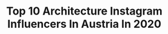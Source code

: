 ---
title: Top 10 Architecture Instagram Influencers In Austria In 2020
description: >-
  Find top architecture Instagram influencers in Austria in 2020. Most popular hashtags: #vienna #urbanromantix #citykillerz #ig.
platform: Instagram
profiles:
  - username: "stani_film"
    fullname: >-
      Photography • Travel • Urban
    location: "Austria"
    followers: 5694
    engagement: 1368
    commentsToLikes: 0.113216
    avatar: "https://scontent-lhr8-1.cdninstagram.com/v/t51.2885-19/s320x320/69943106_527867514631546_3954136648647704576_n.jpg?_nc_ht=scontent-lhr8-1.cdninstagram.com&_nc_ohc=pj9dJap4vaoAX96AP7h&oh=ab9c554f5447a39f105187e9cc362230&oe=5EBA632A"
    verified: false
    hashtags: "#milliondollarvisuals, #urbanandstreet, #moodygram, #agameof10k"
  - username: "o.w.photography"
    fullname: >-
      Oli Wallner
    location: "Austria"
    followers: 1608
    engagement: 3490
    commentsToLikes: 0.078750
    avatar: "https://scontent-ams4-1.cdninstagram.com/v/t51.2885-19/s320x320/69882037_1119105821621510_3306637394966478848_n.jpg?_nc_ht=scontent-ams4-1.cdninstagram.com&_nc_ohc=XSJSSInFa_gAX9-t05e&oh=6db40374c57fb7682c4afd797d701648&oe=5EA086B7"
    verified: false
    hashtags: "#milliondollarvisuals, #moodyports, #travelgram, #supremeshutter"
  - username: "robz_shotz"
    fullname: >-
      Robert Nitsch
    location: "Austria"
    followers: 3355
    engagement: 2106
    commentsToLikes: 0.108856
    avatar: "https://scontent-atl3-1.cdninstagram.com/v/t51.2885-19/s320x320/69280920_1115403518655498_5759729999259107328_n.jpg?_nc_ht=scontent-atl3-1.cdninstagram.com&_nc_ohc=6XZ4JTxHh3kAX_fKbZL&oh=edae5ec99ae458d999c8860f6b0484da&oe=5EBB88D8"
    verified: false
    hashtags: "#bokehkillers, #streetmood, #igersaustria, #meistershotz"
  - username: "zuphrin"
    fullname: >-
      Koki 。劉東華 。Vienna
    location: "Austria"
    followers: 2268
    engagement: 2064
    commentsToLikes: 0.062913
    avatar: "https://scontent-lhr8-1.cdninstagram.com/v/t51.2885-19/s320x320/30842024_1629968087117117_6724578622595661824_n.jpg?_nc_ht=scontent-lhr8-1.cdninstagram.com&_nc_ohc=TnCoQqmhqZYAX_PO6d7&oh=0280be311f4042d039c0befb5a871dbc&oe=5EBA71A1"
    verified: false
    hashtags: "#gramslayers, #viennagram, #wonderlustvienna, #austria"
  - username: "gregorschlierenzauer"
    fullname: >-
      GREGOR SCHLIERENZAUER
    location: "Austria"
    followers: 102161
    engagement: 980
    commentsToLikes: 0.011322
    avatar: "https://scontent-lhr8-1.cdninstagram.com/v/t51.2885-19/s320x320/70563989_1390610967763167_7391511490894757888_n.jpg?_nc_ht=scontent-lhr8-1.cdninstagram.com&_nc_ohc=RZ-Esgnb948AX80Sg5Y&oh=5bf5edd95258435f4808890b3dbce7a5&oe=5EBBF354"
    verified: true
    hashtags: "#healthyfirst, #stayhome, #4hills, #view"
  - username: "austrianpixelstory"
    fullname: >-
      Mike
    location: "Austria"
    followers: 7832
    engagement: 680
    commentsToLikes: 0.018963
    avatar: "https://scontent-bos3-1.cdninstagram.com/v/t51.2885-19/s320x320/71515923_2514727745472369_590339797386526720_n.jpg?_nc_ht=scontent-bos3-1.cdninstagram.com&_nc_ohc=uQl1gO1hq-UAX8gd1EV&oh=95c47e09e59a64a08fd534f81f49b277&oe=5EA7DB73"
    verified: false
    hashtags: "#symmetry, #virgil, #highsnobiety, #swooshlove"
  - username: "marte.martearchitects"
    fullname: >-
      Marte.Marte Architects
    location: "Austria"
    followers: 7759
    engagement: 432
    commentsToLikes: 0.011442
    avatar: "https://scontent-ams4-1.cdninstagram.com/v/t51.2885-19/s320x320/75208782_535679623949300_1878981439618285568_n.jpg?_nc_ht=scontent-ams4-1.cdninstagram.com&_nc_ohc=n_s8VGDRnF8AX_P9QS3&oh=b1ba8122de425b64d9fc1ad74eb9a3d1&oe=5EA24D67"
    verified: false
    hashtags: "#germany, #dafins, #kunstgalerie, #art"
  - username: "adi.hasic"
    fullname: >-
      Adi Hasic
    location: "Austria"
    followers: 8932
    engagement: 621
    commentsToLikes: 0.026808
    avatar: "https://scontent-lhr8-1.cdninstagram.com/v/t51.2885-19/s320x320/90043374_1934624169996209_7272277422026784768_n.jpg?_nc_ht=scontent-lhr8-1.cdninstagram.com&_nc_ohc=IRTrtu_79_IAX-xVY0O&oh=c2d92c2470168aa6bf53b53959d6a542&oe=5EBAE198"
    verified: false
    hashtags: "#sunset, #style, #pink, #wien"
  - username: "boliviannomad"
    fullname: >-
      MAURO 🇧🇴🇦🇹
    location: "Austria"
    followers: 10651
    engagement: 511
    commentsToLikes: 0.083593
    avatar: "https://scontent-lhr8-1.cdninstagram.com/v/t51.2885-19/s320x320/69600273_1308919832607549_5638459162410090496_n.jpg?_nc_ht=scontent-lhr8-1.cdninstagram.com&_nc_ohc=yUgpEA9ZPiIAX_y1SAh&oh=8c3d34a4cffa5e46c9a07070c9bba4dd&oe=5EB8ACAE"
    verified: false
    hashtags: "#traveltheworld, #summer, #friends, #amazon"
  - username: "twenty.three.pictures"
    fullname: >-
      23 Pictures
    location: "Austria"
    followers: 3501
    engagement: 2474
    commentsToLikes: 0.095870
    avatar: "https://scontent-lhr8-1.cdninstagram.com/v/t51.2885-19/s320x320/90488699_275100760154150_592504203205672960_n.jpg?_nc_ht=scontent-lhr8-1.cdninstagram.com&_nc_ohc=8V9EsM75FvMAX8Bauzi&oh=8863ae51054ae5ddd728cfa7e8297d41&oe=5EB8FEAC"
    verified: false
    hashtags: "#look, #urbex, #creatandcapture, #metro"
---